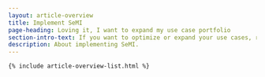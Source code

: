 ```yaml
---
layout: article-overview
title: Implement SeMI
page-heading: Loving it, I want to expand my use case portfolio
section-intro-text: If you want to optimize or expand your use cases, read these articles to accelerate.
description: About implementing SeMI.
---
```


<div class="article-container">
    
    {% include article-overview-list.html %}

</div>